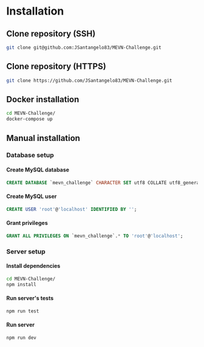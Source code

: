 # Installation

## Clone repository (SSH)

```bash
git clone git@github.com:JSantangelo83/MEVN-Challenge.git
```
## Clone repository (HTTPS)
```bash
git clone https://github.com/JSantangelo83/MEVN-Challenge.git
```
## Docker installation

```bash
cd MEVN-Challenge/
docker-compose up
```

## Manual installation

### Database setup

#### Create MySQL database
```sql
CREATE DATABASE `mevn_challenge` CHARACTER SET utf8 COLLATE utf8_general_ci;
```
#### Create MySQL user
```sql
CREATE USER 'root'@'localhost' IDENTIFIED BY '';
```
#### Grant privileges
```sql
GRANT ALL PRIVILEGES ON `mevn_challenge`.* TO 'root'@'localhost';
```

### Server setup

#### Install dependencies
```bash
cd MEVN-Challenge/
npm install
```
#### Run server's tests
```bash
npm run test
```
#### Run server
```bash
npm run dev
```